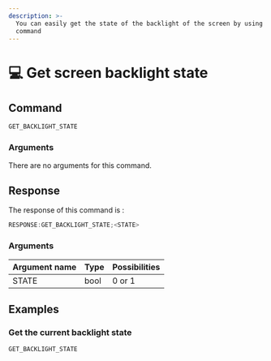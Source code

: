 ```yaml
---
description: >-
  You can easily get the state of the backlight of the screen by using this
  command
---
```


# 💻 Get screen backlight state

## Command

```javascript
GET_BACKLIGHT_STATE
```

### Arguments

There are no arguments for this command.

## Response

The response of this command is :

```javascript
RESPONSE:GET_BACKLIGHT_STATE;<STATE>
```

### Arguments

| Argument name | Type | Possibilities |
| ------------- | ---- | ------------- |
| STATE         | bool | 0 or 1        |

## Examples

### Get the current backlight state

```javascript
GET_BACKLIGHT_STATE
```
